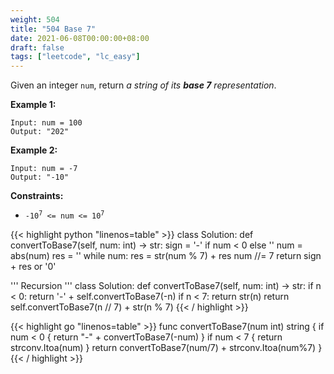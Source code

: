 ```yaml
---
weight: 504
title: "504 Base 7"
date: 2021-06-08T00:00:00+08:00
draft: false
tags: ["leetcode", "lc_easy"]
---
```


Given an integer `num`, return _a string of its **base 7** representation_.

**Example 1:**
```
Input: num = 100
Output: "202"
```
**Example 2:**
```
Input: num = -7
Output: "-10"
```

**Constraints:**

- <code>-10<sup>7</sup> <= num <= 10<sup>7</sup></code>

<div class="tabs"></div>
<div class="tab-content">
<div id="python" class="lang">
{{< highlight python "linenos=table" >}}
class Solution:
    def convertToBase7(self, num: int) -> str:
        sign = '-' if num < 0 else ''
        num = abs(num)
        res = ''
        while num:
            res = str(num % 7) + res
            num //= 7
        return sign + res or '0'

'''
Recursion
'''
class Solution:
    def convertToBase7(self, num: int) -> str:
        if n < 0:
            return '-' + self.convertToBase7(-n)
        if n < 7:
            return str(n)
        return self.convertToBase7(n // 7) + str(n % 7)
{{< / highlight >}}
</div>

<div id="golang" class="lang">
{{< highlight go "linenos=table" >}}
func convertToBase7(num int) string {
    if num < 0 {
        return "-" + convertToBase7(-num)
    }
    if num < 7 {
        return strconv.Itoa(num)
    }
    return convertToBase7(num/7) + strconv.Itoa(num%7)
}
{{< / highlight >}}
</div>
</div>
